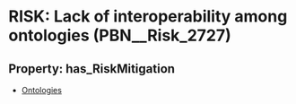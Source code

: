 # RISK: __Lack of interoperability among ontologies__ (PBN__Risk_2727)

## Property: has_RiskMitigation

* [Ontologies](PBN__Mitigation_767)


